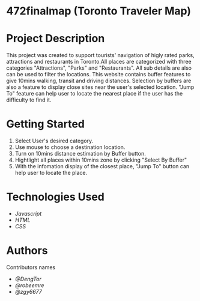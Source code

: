 # 472finalmap (Toronto Traveler Map)
# Project Description
This project was created to support tourists' navigation of higly rated parks, attractions and restaurants in Toronto.All places are categorized with three categories "Attractions", "Parks" and "Restaurants". All sub details are also can be used to filter the locations. This website contains buffer features to give 10mins walking, transit and driving distances. Selection by buffers are also a feature to display close sites near the user's selected location. "Jump To" feature can help user to locate the nearest place if the user has the difficulty to find it. 
# Getting Started
1. Select User's desired category.
3. Use mouse to choose a destination location.
4. Turn on 10mins distance estimation by Buffer button.
5. Hightlight all places within 10mins zone by clicking "Select By Buffer"
6. With the infomation display of the closest place, "Jump To" button can help user to locate the place.  

# Technologies Used
* _Javascript_
* _HTML_
* _CSS_

# Authors
Contributors names
* _@DengTor_
* _@robeemre_
* _@zgy6677_
